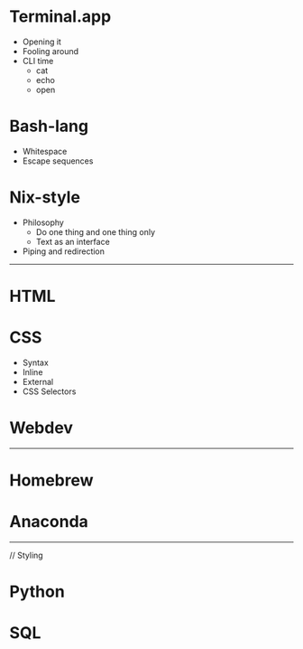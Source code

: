 

# Terminal.app

  - Opening it
  - Fooling around
  - CLI time
    - cat
    - echo
    - open 

# Bash-lang
  - Whitespace
  - Escape sequences

#  Nix-style

  - Philosophy
    - Do one thing and one thing only
    - Text as an interface
  - Piping and redirection

------------------------

# HTML

# CSS

- Syntax
- Inline
- External
- CSS Selectors


# Webdev


-------------------------------------



# Homebrew


# Anaconda



--------------------
// Styling

# Python

# SQL








